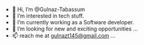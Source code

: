 - 👋 Hi, I’m @Gulnaz-Tabassum
- 👀 I’m interested in tech stuff.
- 🌱 I’m currently working as a Software developer.
- 💞️ I’m looking for new and exciting opportunities  ...
- 📫 reach me at gulnazt145@gmail.com ...

<!---
Gulnaz-Tabassum/Gulnaz-Tabassum is a ✨ special ✨ repository because its `README.md` (this file) appears on your GitHub profile.
You can click the Preview link to take a look at your changes.
--->
